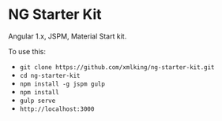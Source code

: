 # NG Starter Kit

Angular 1.x, JSPM,  Material Start kit.

To use this:

* `git clone https://github.com/xmlking/ng-starter-kit.git`
* `cd ng-starter-kit`
* `npm install -g jspm gulp`
* `npm install`
* `gulp serve`
* `http://localhost:3000`
